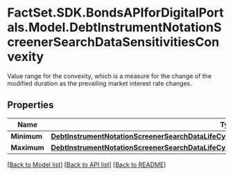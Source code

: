 # FactSet.SDK.BondsAPIforDigitalPortals.Model.DebtInstrumentNotationScreenerSearchDataSensitivitiesConvexity
Value range for the convexity, which is a measure for the change of the modified duration as the prevailing market interest rate changes.

## Properties

Name | Type | Description | Notes
------------ | ------------- | ------------- | -------------
**Minimum** | [**DebtInstrumentNotationScreenerSearchDataLifeCycleMaturityRestrictionRemainingTermYearsMinimum**](DebtInstrumentNotationScreenerSearchDataLifeCycleMaturityRestrictionRemainingTermYearsMinimum.md) |  | [optional] 
**Maximum** | [**DebtInstrumentNotationScreenerSearchDataLifeCycleMaturityRestrictionRemainingTermYearsMaximum**](DebtInstrumentNotationScreenerSearchDataLifeCycleMaturityRestrictionRemainingTermYearsMaximum.md) |  | [optional] 

[[Back to Model list]](../README.md#documentation-for-models) [[Back to API list]](../README.md#documentation-for-api-endpoints) [[Back to README]](../README.md)

